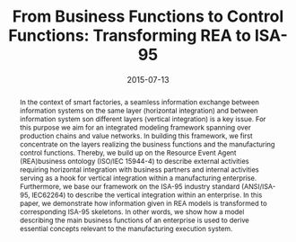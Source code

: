 ---
abstract: In the context of smart factories, a seamless information exchange between
  information systems on the same layer (horizontal integration) and between information
  system son different layers (vertical integration) is a key issue. For this purpose
  we aim for an integrated modeling framework spanning over production chains and
  value networks. In building this framework, we first concentrate on the layers realizing
  the business functions and the manufacturing control functions. Thereby, we build
  up on the Resource Event Agent (REA)business ontology (ISO/IEC 15944-4) to describe
  external activities requiring horizontal integration with business partners and
  internal activities serving as a hook for vertical integration within a manufacturing
  enterprise. Furthermore, we base our framework on the ISA-95 industry standard (ANSI/ISA-95,
  IEC62264) to describe the vertical integration within an enterprise. In this paper,
  we demonstrate how information given in REA models is transformed to corresponding
  ISA-95 skeletons. In other words, we show how a model describing the main business
  functions of an enterprise is used to derive essential concepts relevant to the
  manufacturing execution system.
authors:
- Alexandra Mazak
- Christian Huemer
date: '2015-07-13'
featured: false
links:
- name: Publik
  url: https://publik.tuwien.ac.at/showentry.php?ID=245920&lang=2
publication_types:
- '1'
publishDate: '2015-07-13'
title: 'From Business Functions to Control Functions: Transforming REA to ISA-95'
url_pdf: http://publik.tuwien.ac.at/files/PubDat_245920.pdf
---